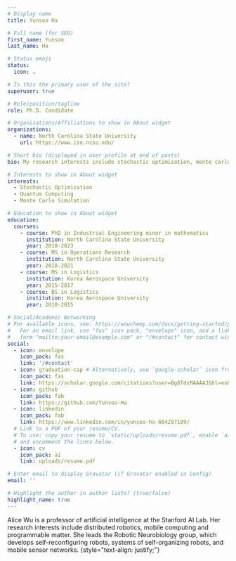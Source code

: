 ```yaml
---
# Display name
title: Yunsoo Ha

# Full name (for SEO)
first_name: Yunsoo
last_name: Ha

# Status emoji
status:
  icon: ☕️

# Is this the primary user of the site?
superuser: true

# Role/position/tagline
role: Ph.D. Candidate

# Organizations/Affiliations to show in About widget
organizations:
  - name: North Carolina State University
    url: https://www.ise.ncsu.edu/

# Short bio (displayed in user profile at end of posts)
bio: My research interests include stochastic optimization, monte carlo simulation, quantum computing, and machine learning.

# Interests to show in About widget
interests:
  - Stochastic Optimization
  - Quantum Computing
  - Monte Carlo Simulation

# Education to show in About widget
education:
  courses:
    - course: PhD in Industrial Engineering minor in mathematics
      institution: North Carolina State University
      year: 2018-2023
    - course: MS in Operations Research
      institution: North Carolina State University
      year: 2018-2021
    - course: MS in Logistics
      institution: Korea Aerospace University
      year: 2015-2017
    - course: BS in Logistics
      institution: Korea Aerospace University
      year: 2010-2015

# Social/Academic Networking
# For available icons, see: https://wowchemy.com/docs/getting-started/page-builder/#icons
#   For an email link, use "fas" icon pack, "envelope" icon, and a link in the
#   form "mailto:your-email@example.com" or "/#contact" for contact widget.
social:
  - icon: envelope
    icon_pack: fas
    link: '/#contact'
  - icon: graduation-cap # Alternatively, use `google-scholar` icon from `ai` icon pack
    icon_pack: fas
    link: https://scholar.google.com/citations?user=Bg8TdxMAAAAJ&hl=en&oi=ao
  - icon: github
    icon_pack: fab
    link: https://github.com/Yunsoo-Ha
  - icon: linkedin
    icon_pack: fab
    link: https://www.linkedin.com/in/yunsoo-ha-664287189/
  # Link to a PDF of your resume/CV.
  # To use: copy your resume to `static/uploads/resume.pdf`, enable `ai` icons in `params.yaml`,
  # and uncomment the lines below.
  - icon: cv
    icon_pack: ai
    link: uploads/resume.pdf

# Enter email to display Gravatar (if Gravatar enabled in Config)
email: ''

# Highlight the author in author lists? (true/false)
highlight_name: true
---
```


Alice Wu is a professor of artificial intelligence at the Stanford AI Lab. Her research interests include distributed robotics, mobile computing and programmable matter. She leads the Robotic Neurobiology group, which develops self-reconfiguring robots, systems of self-organizing robots, and mobile sensor networks.
{style="text-align: justify;"}
